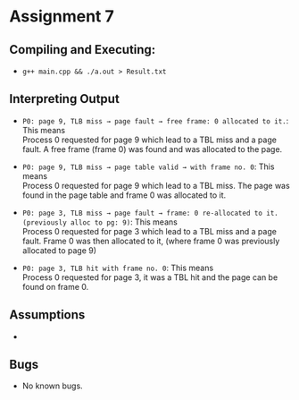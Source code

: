 # Assignment 7

## Compiling and Executing:
- ```g++ main.cpp && ./a.out > Result.txt```

## Interpreting Output
- ```P0: page 9, TLB miss → page fault → free frame: 0 allocated to it.```: This means  
Process 0 requested for page 9 which lead to a TBL miss and a page fault. A free frame (frame 0) was found and was allocated to the page.

- ```P0: page 9, TLB miss → page table valid → with frame no. 0```: This means  
Process 0 requested for page 9 which lead to a TBL miss. The page was found in the page table and frame 0 was allocated to it.

- ```P0: page 3, TLB miss → page fault → frame: 0 re-allocated to it. (previously alloc to pg: 9)```: This means  
Process 0 requested for page 3 which lead to a TBL miss and a page fault. Frame 0 was then allocated to it, (where frame 0 was previously allocated to page 9)

- ```P0: page 3, TLB hit with frame no. 0```: This means  
Process 0 requested for page 3, it was a TBL hit and the page can be found on frame 0.

## Assumptions
- 

## Bugs
- No known bugs.
